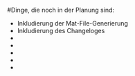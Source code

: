﻿#Dinge, die noch in der Planung sind:

* Inkludierung der Mat-File-Generierung
* Inkludierung des Changeloges
* 
* 
* 
* 
* 